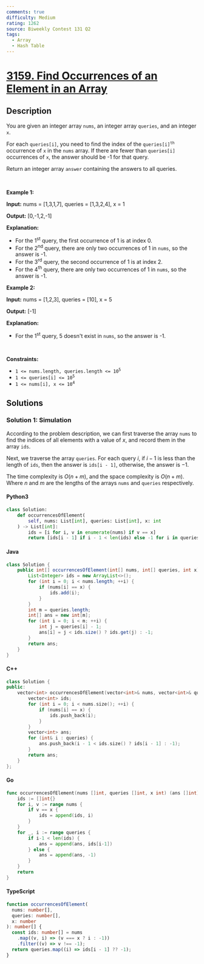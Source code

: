 ```yaml
---
comments: true
difficulty: Medium
rating: 1262
source: Biweekly Contest 131 Q2
tags:
  - Array
  - Hash Table
---
```


<!-- problem:start -->

# [3159. Find Occurrences of an Element in an Array](https://leetcode.com/problems/find-occurrences-of-an-element-in-an-array)


## Description

<!-- description:start -->

<p>You are given an integer array <code>nums</code>, an integer array <code>queries</code>, and an integer <code>x</code>.</p>

<p>For each <code>queries[i]</code>, you need to find the index of the <code>queries[i]<sup>th</sup></code> occurrence of <code>x</code> in the <code>nums</code> array. If there are fewer than <code>queries[i]</code> occurrences of <code>x</code>, the answer should be -1 for that query.</p>

<p>Return an integer array <code>answer</code> containing the answers to all queries.</p>

<p>&nbsp;</p>
<p><strong class="example">Example 1:</strong></p>

<div class="example-block">
<p><strong>Input:</strong> <span class="example-io">nums = [1,3,1,7], queries = [1,3,2,4], x = 1</span></p>

<p><strong>Output:</strong> <span class="example-io">[0,-1,2,-1]</span></p>

<p><strong>Explanation:</strong></p>

<ul>
	<li>For the 1<sup>st</sup> query, the first occurrence of 1 is at index 0.</li>
	<li>For the 2<sup>nd</sup> query, there are only two occurrences of 1 in <code>nums</code>, so the answer is -1.</li>
	<li>For the 3<sup>rd</sup> query, the second occurrence of 1 is at index 2.</li>
	<li>For the 4<sup>th</sup> query, there are only two occurrences of 1 in <code>nums</code>, so the answer is -1.</li>
</ul>
</div>

<p><strong class="example">Example 2:</strong></p>

<div class="example-block">
<p><strong>Input:</strong> <span class="example-io">nums = [1,2,3], queries = [10], x = 5</span></p>

<p><strong>Output:</strong> <span class="example-io">[-1]</span></p>

<p><strong>Explanation:</strong></p>

<ul>
	<li>For the 1<sup>st</sup> query, 5 doesn&#39;t exist in <code>nums</code>, so the answer is -1.</li>
</ul>
</div>

<p>&nbsp;</p>
<p><strong>Constraints:</strong></p>

<ul>
	<li><code>1 &lt;= nums.length, queries.length &lt;= 10<sup>5</sup></code></li>
	<li><code>1 &lt;= queries[i] &lt;= 10<sup>5</sup></code></li>
	<li><code>1 &lt;= nums[i], x &lt;= 10<sup>4</sup></code></li>
</ul>

<!-- description:end -->

## Solutions

<!-- solution:start -->

### Solution 1: Simulation

According to the problem description, we can first traverse the array `nums` to find the indices of all elements with a value of $x$, and record them in the array `ids`.

Next, we traverse the array `queries`. For each query $i$, if $i - 1$ is less than the length of `ids`, then the answer is `ids[i - 1]`, otherwise, the answer is $-1$.

The time complexity is $O(n + m)$, and the space complexity is $O(n + m)$. Where $n$ and $m$ are the lengths of the arrays `nums` and `queries` respectively.

<!-- tabs:start -->

#### Python3

```python
class Solution:
    def occurrencesOfElement(
        self, nums: List[int], queries: List[int], x: int
    ) -> List[int]:
        ids = [i for i, v in enumerate(nums) if v == x]
        return [ids[i - 1] if i - 1 < len(ids) else -1 for i in queries]
```

#### Java

```java
class Solution {
    public int[] occurrencesOfElement(int[] nums, int[] queries, int x) {
        List<Integer> ids = new ArrayList<>();
        for (int i = 0; i < nums.length; ++i) {
            if (nums[i] == x) {
                ids.add(i);
            }
        }
        int m = queries.length;
        int[] ans = new int[m];
        for (int i = 0; i < m; ++i) {
            int j = queries[i] - 1;
            ans[i] = j < ids.size() ? ids.get(j) : -1;
        }
        return ans;
    }
}
```

#### C++

```cpp
class Solution {
public:
    vector<int> occurrencesOfElement(vector<int>& nums, vector<int>& queries, int x) {
        vector<int> ids;
        for (int i = 0; i < nums.size(); ++i) {
            if (nums[i] == x) {
                ids.push_back(i);
            }
        }
        vector<int> ans;
        for (int& i : queries) {
            ans.push_back(i - 1 < ids.size() ? ids[i - 1] : -1);
        }
        return ans;
    }
};
```

#### Go

```go
func occurrencesOfElement(nums []int, queries []int, x int) (ans []int) {
	ids := []int{}
	for i, v := range nums {
		if v == x {
			ids = append(ids, i)
		}
	}
	for _, i := range queries {
		if i-1 < len(ids) {
			ans = append(ans, ids[i-1])
		} else {
			ans = append(ans, -1)
		}
	}
	return
}
```

#### TypeScript

```ts
function occurrencesOfElement(
  nums: number[],
  queries: number[],
  x: number
): number[] {
  const ids: number[] = nums
    .map((v, i) => (v === x ? i : -1))
    .filter((v) => v !== -1);
  return queries.map((i) => ids[i - 1] ?? -1);
}
```

<!-- tabs:end -->

<!-- solution:end -->

<!-- problem:end -->

